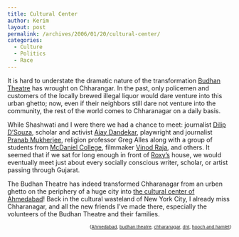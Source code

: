 ```yaml
---
title: Cultural Center
author: Kerim
layout: post
permalink: /archives/2006/01/20/cultural-center/
categories:
  - Culture
  - Politics
  - Race
---
```

It is hard to understate the dramatic nature of the transformation <a href="http://hoochandhamlet.com/page/budhan-theatre" onclick="_gaq.push(['_trackEvent', 'outbound-article', 'http://hoochandhamlet.com/page/budhan-theatre', 'Budhan Theatre']);" >Budhan Theatre</a> has wrought on Chharangar. In the past, only policemen and customers of the locally brewed illegal liquor would dare venture into this urban ghetto; now, even if their neighbors still dare not venture into the community, the rest of the world comes to Chharanagar on a daily basis.

While Shashwati and I were there we had a chance to meet: journalist <a href="http://dcubed.blogspot.com/" onclick="_gaq.push(['_trackEvent', 'outbound-article', 'http://dcubed.blogspot.com/', 'Dilip D&#8217;Souza']);" >Dilip D&#8217;Souza</a>, scholar and activist <a href="http://www.amazon.com/exec/obidos/redirect?tag=shashwaticom-20%26link_code=xm2%26camp=2025%26creative=165953%26path=http://www.amazon.com/gp/redirect.html%253fASIN=8170226929%2526tag=shashwaticom-20%2526lcode=xm2%2526cID=2025%2526ccmID=165953%2526location=/o/ASIN/8170226929%25253FSubscriptionId=02ZH6J1W0649DTNS6002" onclick="_gaq.push(['_trackEvent', 'outbound-article', 'http://www.amazon.com/exec/obidos/redirect?tag=shashwaticom-20%26link_code=xm2%26camp=2025%26creative=165953%26path=http://www.amazon.com/gp/redirect.html%253fASIN=8170226929%2526tag=shashwaticom-20%2526lcode=xm2%2526cID=2025%2526ccmID=165953%2526location=/o/ASIN/8170226929%25253FSubscriptionId=02ZH6J1W0649DTNS6002', 'Ajay Dandekar']);" >Ajay Dandekar</a>, playwright and journalist <a href="http://www.hindu.com/thehindu/fr/2005/07/08/stories/2005070802450300.htm" onclick="_gaq.push(['_trackEvent', 'outbound-article', 'http://www.hindu.com/thehindu/fr/2005/07/08/stories/2005070802450300.htm', 'Pranab Mukherjee']);" >Pranab Mukherjee</a>, religion professor Greg Alles along with a group of students from <a href="http://www.mcdaniel.edu/news/archive05/india.shtml" onclick="_gaq.push(['_trackEvent', 'outbound-article', 'http://www.mcdaniel.edu/news/archive05/india.shtml', 'McDaniel College']);" >McDaniel College</a>, filmmaker <a href="http://test.oxus.net/archives/2005/06/23/whats-happening-in-kashipur-invited-post/" onclick="_gaq.push(['_trackEvent', 'outbound-article', 'http://test.oxus.net/archives/2005/06/23/whats-happening-in-kashipur-invited-post/', 'Vinod Raja']);" >Vinod Raja</a>, and others. It seemed that if we sat for long enough in front of <a href="http://roxygagdekar.blogspot.com" onclick="_gaq.push(['_trackEvent', 'outbound-article', 'http://roxygagdekar.blogspot.com', 'Roxy&#8217;s']);" >Roxy&#8217;s</a> house, we would eventually meet just about every socially conscious writer, scholar, or artist passing through Gujarat.

The Budhan Theatre has indeed transformed Chharanagar from an urben ghetto on the periphery of a huge city into <a href="http://roxygagdekar.blogspot.com/2005/12/place-with-most-cultural-activities-in.html" onclick="_gaq.push(['_trackEvent', 'outbound-article', 'http://roxygagdekar.blogspot.com/2005/12/place-with-most-cultural-activities-in.html', 'the cultural center of Ahmedabad']);" >the cultural center of Ahmedabad</a>! Back in the cultural wasteland of New York City, I already miss Chharanagar, and all the new friends I&#8217;ve made there, especially the volunteers of the Budhan Theatre and their families.  
<!-- technorati tags start -->

<div style="text-align:right;">
  <span style="font-size:x-small;">{<a href="http://www.technorati.com/tag/Ahmedabad" onclick="_gaq.push(['_trackEvent', 'outbound-article', 'http://www.technorati.com/tag/Ahmedabad', 'Ahmedabad']);"  rel="tag">Ahmedabad</a>, <a href="http://www.technorati.com/tag/budhan theatre" onclick="_gaq.push(['_trackEvent', 'outbound-article', 'http://www.technorati.com/tag/budhan theatre', 'budhan theatre']);"  rel="tag">budhan theatre</a>, <a href="http://www.technorati.com/tag/chharanagar" onclick="_gaq.push(['_trackEvent', 'outbound-article', 'http://www.technorati.com/tag/chharanagar', 'chharanagar']);"  rel="tag">chharanagar</a>, <a href="http://www.technorati.com/tag/dnt" onclick="_gaq.push(['_trackEvent', 'outbound-article', 'http://www.technorati.com/tag/dnt', 'dnt']);"  rel="tag">dnt</a>, <a href="http://www.technorati.com/tag/hooch and hamlet" onclick="_gaq.push(['_trackEvent', 'outbound-article', 'http://www.technorati.com/tag/hooch and hamlet', 'hooch and hamlet']);"  rel="tag">hooch and hamlet</a>}</span>


<!-- technorati tags end -->

